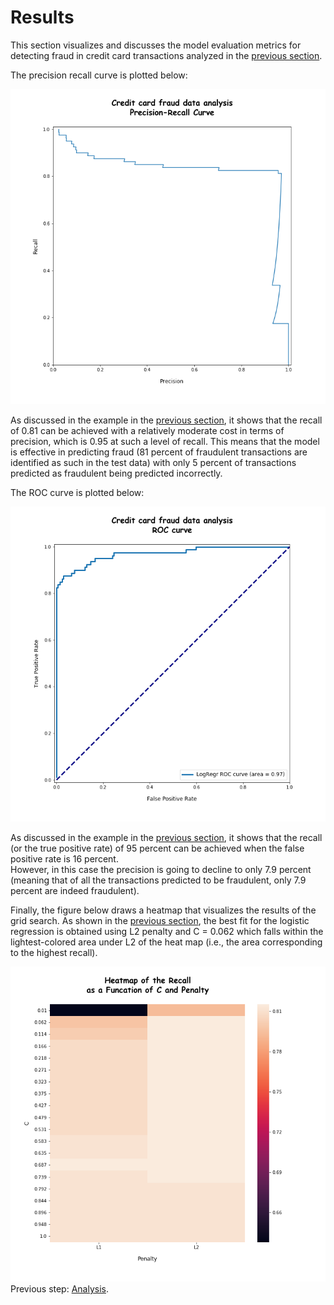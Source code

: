 # Results

This section visualizes and discusses the model evaluation metrics for detecting fraud in credit card transactions
analyzed in the [previous section](https://eagronin.github.io/credit-card-fraud-analyze/).  

The precision recall curve is plotted below:  

![](https://github.com/eagronin/credit-card-fraud-analyze/blob/master/precision_recall.png?raw=true)

As discussed in the example in the 
[previous section](https://eagronin.github.io/credit-card-fraud-analyze/), it shows that 
the recall of 0.81 can be achieved with a relatively moderate cost in terms of precision, which is 0.95 
at such a level of recall.  This means that the model is effective in predicting fraud (81 percent of fraudulent
transactions are identified as such in the test data) with only 5 percent of transactions predicted as fraudulent 
being predicted incorrectly.

The ROC curve is plotted below:

![](https://github.com/eagronin/credit-card-fraud-analyze/blob/master/roc.png?raw=true)

As discussed in the example in the 
[previous section](https://eagronin.github.io/credit-card-fraudr-analyze/), it shows that 
the recall (or the true positive rate) of 95 percent can be achieved when the false positive rate is 16 percent.  
However, in this case the precision is going to decline to only 7.9 percent (meaning that of all the transactions 
predicted to be fraudulent, only 7.9 percent are indeed fraudulent).

Finally, the figure below draws a heatmap that visualizes the results of the grid search.  As shown in the [previous section](https://eagronin.github.io/credit-card-fraud-analyze/), the best fit for the logistic regression is obtained using L2 penalty and C = 0.062 which falls within the lightest-colored area under L2 of the heat map (i.e., the area corresponding to the highest recall).

![](https://github.com/eagronin/credit-card-fraud-analyze/blob/master/heat_map.png?raw=true)<br/>
Previous step: [Analysis](https://eagronin.github.io/credit-card-fraud-analyze/).
